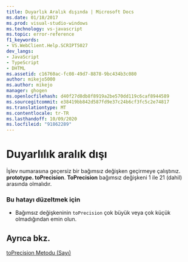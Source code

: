 ```yaml
---
title: Duyarlık Aralık dışında | Microsoft Docs
ms.date: 01/18/2017
ms.prod: visual-studio-windows
ms.technology: vs-javascript
ms.topic: error-reference
f1_keywords:
- VS.WebClient.Help.SCRIPT5027
dev_langs:
- JavaScript
- TypeScript
- DHTML
ms.assetid: c16760ac-fc08-49d7-8878-9bc434b3c080
author: mikejo5000
ms.author: mikejo
manager: ghogen
ms.openlocfilehash: d40f27d8db8f8919a2be570dd119c6caf8944589
ms.sourcegitcommit: e38419bb842d587fd9e37c24b6cf3fc5c2e74817
ms.translationtype: MT
ms.contentlocale: tr-TR
ms.lasthandoff: 10/09/2020
ms.locfileid: "91862289"
---
```

# <a name="the-precision-is-out-of-range"></a>Duyarlılık aralık dışı
İşlev numarasına geçersiz bir bağımsız değişken geçirmeye çalıştınız. **prototype. toPrecision**. **ToPrecision** bağımsız değişkeni 1 ile 21 (dahil) arasında olmalıdır.  
  
### <a name="to-correct-this-error"></a>Bu hatayı düzeltmek için  
  
- Bağımsız değişkeninin `toPrecision` çok büyük veya çok küçük olmadığından emin olun.  
  
## <a name="see-also"></a>Ayrıca bkz.  
 [toPrecision Metodu (Sayı)](https://developer.mozilla.org/docs/Web/JavaScript/Reference/Global_Objects/Number/toprecision)